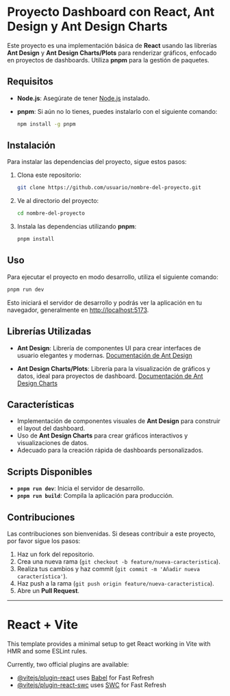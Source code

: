 
# Proyecto Dashboard con React, Ant Design y Ant Design Charts

Este proyecto es una implementación básica de **React** usando las librerías **Ant Design** y **Ant Design Charts/Plots** para renderizar gráficos, enfocado en proyectos de dashboards. Utiliza **pnpm** para la gestión de paquetes.

## Requisitos

- **Node.js**: Asegúrate de tener [Node.js](https://nodejs.org/) instalado.
- **pnpm**: Si aún no lo tienes, puedes instalarlo con el siguiente comando:
  
  ```bash
  npm install -g pnpm
  ```

## Instalación

Para instalar las dependencias del proyecto, sigue estos pasos:

1. Clona este repositorio:

   ```bash
   git clone https://github.com/usuario/nombre-del-proyecto.git
   ```

2. Ve al directorio del proyecto:

   ```bash
   cd nombre-del-proyecto
   ```

3. Instala las dependencias utilizando **pnpm**:

   ```bash
   pnpm install
   ```

## Uso

Para ejecutar el proyecto en modo desarrollo, utiliza el siguiente comando:

```bash
pnpm run dev
```

Esto iniciará el servidor de desarrollo y podrás ver la aplicación en tu navegador, generalmente en [http://localhost:5173](http://localhost:5173).

## Librerías Utilizadas

- **Ant Design**: Librería de componentes UI para crear interfaces de usuario elegantes y modernas. [Documentación de Ant Design](https://ant.design/docs/react/introduce)
  
- **Ant Design Charts/Plots**: Librería para la visualización de gráficos y datos, ideal para proyectos de dashboard. [Documentación de Ant Design Charts](https://ant-design-charts.antgroup.com/en/)

## Características

- Implementación de componentes visuales de **Ant Design** para construir el layout del dashboard.
- Uso de **Ant Design Charts** para crear gráficos interactivos y visualizaciones de datos.
- Adecuado para la creación rápida de dashboards personalizados.

## Scripts Disponibles

- **`pnpm run dev`**: Inicia el servidor de desarrollo.
- **`pnpm run build`**: Compila la aplicación para producción.

## Contribuciones

Las contribuciones son bienvenidas. Si deseas contribuir a este proyecto, por favor sigue los pasos:

1. Haz un fork del repositorio.
2. Crea una nueva rama (`git checkout -b feature/nueva-caracteristica`).
3. Realiza tus cambios y haz commit (`git commit -m 'Añadir nueva característica'`).
4. Haz push a la rama (`git push origin feature/nueva-caracteristica`).
5. Abre un **Pull Request**.

------------------------------------------------------------------------------------

# React + Vite

This template provides a minimal setup to get React working in Vite with HMR and some ESLint rules.

Currently, two official plugins are available:

- [@vitejs/plugin-react](https://github.com/vitejs/vite-plugin-react/blob/main/packages/plugin-react/README.md) uses [Babel](https://babeljs.io/) for Fast Refresh
- [@vitejs/plugin-react-swc](https://github.com/vitejs/vite-plugin-react-swc) uses [SWC](https://swc.rs/) for Fast Refresh
